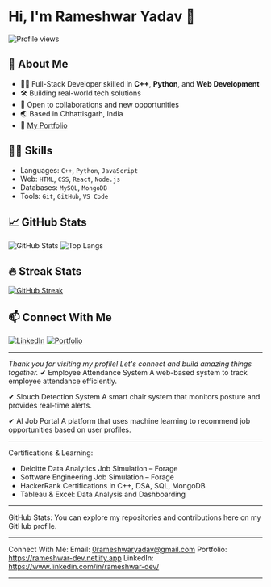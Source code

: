 # Hi, I'm Rameshwar Yadav 👋

![Profile views](https://komarev.com/ghpvc/?username=rameshwaryadav&label=Profile%20views)

## 🚀 About Me

- 👨‍💻 Full-Stack Developer skilled in **C++**, **Python**, and **Web Development**
- 🛠️ Building real-world tech solutions
- 🤝 Open to collaborations and new opportunities
- 🌏 Based in Chhattisgarh, India
- 🔗 [My Portfolio](https://rameshwar-dev.netlify.app)

## 🧑‍💻 Skills

- Languages: `C++`, `Python`, `JavaScript`
- Web: `HTML`, `CSS`, `React`, `Node.js`
- Databases: `MySQL`, `MongoDB`
- Tools: `Git`, `GitHub`, `VS Code`

## 📈 GitHub Stats

![GitHub Stats](https://github-readme-stats.vercel.app/api?username=rameshwaryadav&show_icons=true&theme=tokyonight)
![Top Langs](https://github-readme-stats.vercel.app/api/top-langs/?username=rameshwaryadav&layout=compact&theme=tokyonight)

## 🔥 Streak Stats

[![GitHub Streak](https://streak-stats.demolab.com?user=rameshwaryadav&theme=tokyonight)](https://git.io/streak-stats)

## 📫 Connect With Me

[![LinkedIn](https://img.shields.io/badge/LinkedIn-blue?logo=linkedin&logoColor=white)](https://www.linkedin.com/in/rameshwar-yadav-996a7922a/)
[![Portfolio](https://img.shields.io/badge/Portfolio-My%20Website-green)](https://rameshwar-dev.netlify.app)

---

*Thank you for visiting my profile! Let's connect and build amazing things together.*
✔ Employee Attendance System
A web-based system to track employee attendance efficiently.

✔ Slouch Detection System
A smart chair system that monitors posture and provides real-time alerts.

✔ AI Job Portal
A platform that uses machine learning to recommend job opportunities based on user profiles.

---

Certifications & Learning:
- Deloitte Data Analytics Job Simulation – Forage
- Software Engineering Job Simulation – Forage
- HackerRank Certifications in C++, DSA, SQL, MongoDB
- Tableau & Excel: Data Analysis and Dashboarding

---

GitHub Stats:
You can explore my repositories and contributions here on my GitHub profile.

---

Connect With Me:
Email: 0rameshwaryadav@gmail.com
Portfolio: https://rameshwar-dev.netlify.app
LinkedIn: https://www.linkedin.com/in/rameshwar-dev/

---


